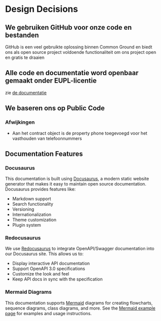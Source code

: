 # Design Decisions

## We gebruiken GitHub voor onze code en bestanden

GitHub is een veel gebruikte oplossing binnen Common Ground en biedt ons als open source project voldoende functionaliteit om ons project open en gratis te draaien

## Alle code en documentatie word openbaar gemaakt onder EUPL-licentie

zie [de documentatie](https://documentatie.opencatalogi.nl/)

## We baseren ons op Public Code

### Afwijkingen

- Aan het contract object is de property phone toegevoegd voor het vasthouden van telefoonnummers


## Documentation Features
### Docusaurus
This documentation is built using [Docusaurus](https://docusaurus.io/), a modern static website generator that makes it easy to maintain open source documentation. Docusaurus provides features like:
- Markdown support
- Search functionality 
- Versioning
- Internationalization
- Theme customization
- Plugin system

### Redocusaurus
We use [Redocusaurus](https://redocusaurus.vercel.app/) to integrate OpenAPI/Swagger documentation into our Docusaurus site. This allows us to:
- Display interactive API documentation
- Support OpenAPI 3.0 specifications
- Customize the look and feel
- Keep API docs in sync with the specification

### Mermaid Diagrams
This documentation supports [Mermaid](https://mermaid.js.org/) diagrams for creating flowcharts, sequence diagrams, class diagrams, and more. See the [Mermaid example page](./techniek/mermaid-example.md) for examples and usage instructions.
